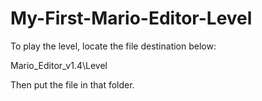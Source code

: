 # My-First-Mario-Editor-Level
To play the level, locate the file destination below:

Mario_Editor_v1.4\Level

Then put the file in that folder.
